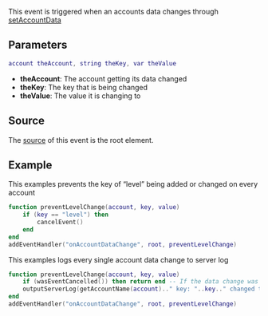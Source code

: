This event is triggered when an accounts data changes through [setAccountData](/setAccountData.md "wikilink")

Parameters
----------

``` lua
account theAccount, string theKey, var theValue
```

-   **theAccount**: The account getting its data changed
-   **theKey**: The key that is being changed
-   **theValue**: The value it is changing to

Source
------

The [source](/event_system#Event_source.md "wikilink") of this event is the root element.

Example
-------

This examples prevents the key of “level” being added or changed on every account

``` lua
function preventLevelChange(account, key, value)
    if (key == "level") then
        cancelEvent()
    end
end
addEventHandler("onAccountDataChange", root, preventLevelChange)
```

This examples logs every single account data change to server log

``` lua
function preventLevelChange(account, key, value)
    if (wasEventCancelled()) then return end -- If the data change was aborted don't log it.
    outputServerLog(getAccountName(account).." key: "..key.." changed to: "..tostring(value))
end
addEventHandler("onAccountDataChange", root, preventLevelChange)
```
